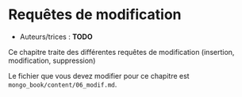 # Requêtes de modification

* Auteurs/trices : **TODO**

Ce chapitre traite des différentes requêtes de modification (insertion, modification, suppression)

Le fichier que vous devez modifier pour ce chapitre est `mongo_book/content/06_modif.md`.
